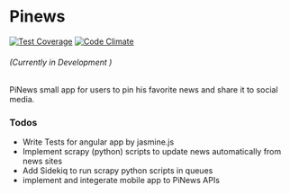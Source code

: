 # Pinews 
[![Test Coverage](https://codeclimate.com/github/mohamedelfiky/pinews/badges/coverage.svg)](https://codeclimate.com/github/mohamedelfiky/pinews/coverage)
[![Code Climate](https://codeclimate.com/github/mohamedelfiky/pinews/badges/gpa.svg)](https://codeclimate.com/github/mohamedelfiky/pinews)
###### (Currently in Development )
PiNews small app for users to pin his favorite news and share it to social media.

### Todos
 - Write Tests for angular app by jasmine.js
 - Implement scrapy (python) scripts to update news automatically from news sites 
 - Add Sidekiq to run scrapy python scripts in queues 
 - implement and integerate mobile app to PiNews APIs
